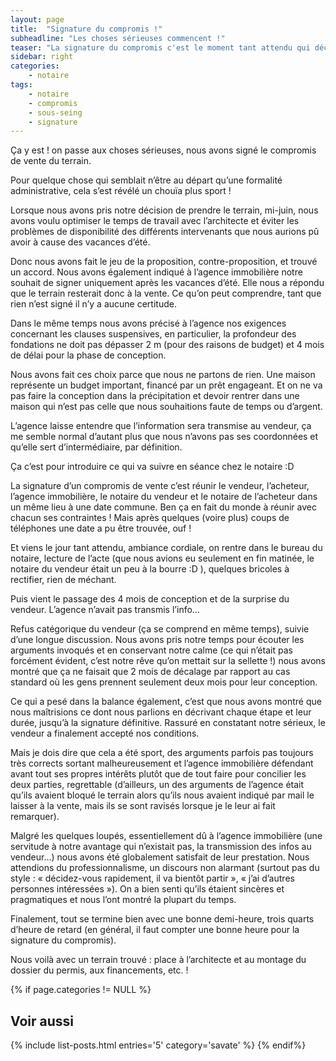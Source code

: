 ```yaml
---
layout: page
title:  "Signature du compromis !"
subheadline: "Les choses sérieuses commencent !"
teaser: "La signature du compromis c'est le moment tant attendu qui déclenche tout, qui permet de concrétiser le projet de construction. Grâce à cela, on peut rechercher le prêt, les assurances et les intervenants sur la construction."
sidebar: right
categories:
    - notaire
tags:
    - notaire
    - compromis
    - sous-seing
    - signature
---
```


Ça y est ! on passe aux choses sérieuses, nous avons signé le compromis de vente du terrain.

Pour quelque chose qui semblait n’être au départ qu’une formalité administrative, cela s’est révélé un chouïa plus sport !

Lorsque nous avons pris notre décision de prendre le terrain, mi-juin, nous avons voulu optimiser le temps de travail avec l’architecte et éviter les problèmes de disponibilité des différents intervenants que nous aurions pû avoir à cause des vacances d’été.

Donc nous avons fait le jeu de la proposition, contre-proposition, et trouvé un accord. Nous avons également indiqué à l’agence immobilière notre souhait de signer uniquement après les vacances d’été. Elle nous a répondu que le terrain resterait donc à la vente. Ce qu’on peut comprendre, tant que rien n’est signé il n’y a aucune certitude.

Dans le même temps nous avons précisé à l’agence nos exigences concernant les clauses suspensives, en particulier, la profondeur des fondations ne doit pas dépasser 2 m (pour des raisons de budget) et 4 mois de délai pour la phase de conception.

Nous avons fait ces choix parce que nous ne partons de rien. Une maison représente un budget important, financé par un prêt engageant. Et on ne va pas faire la conception dans la précipitation et devoir rentrer dans une maison qui n’est pas celle que nous souhaitions faute de temps ou d’argent.

L’agence laisse entendre que l’information sera transmise au vendeur, ça me semble normal d’autant plus que nous n’avons pas ses coordonnées et qu’elle sert d’intermédiaire, par définition.

Ça c’est pour introduire ce qui va suivre en séance chez le notaire :D

La signature d’un compromis de vente c’est réunir le vendeur, l’acheteur, l’agence immobilière, le notaire du vendeur et le notaire de l’acheteur dans un même lieu à une date commune. Ben ça en fait du monde à réunir avec chacun ses contraintes ! Mais après quelques (voire plus) coups de téléphones une date a pu être trouvée, ouf !

Et viens le jour tant attendu, ambiance cordiale, on rentre dans le bureau du notaire, lecture de l’acte (que  nous avions eu seulement en fin matinée, le notaire du vendeur était un peu à la bourre :D ), quelques bricoles à rectifier, rien de méchant.

Puis vient le passage des 4 mois de conception et de la surprise du vendeur. L’agence n’avait pas transmis l’info…

Refus catégorique du vendeur (ça se comprend en même temps), suivie d’une longue discussion. Nous avons pris notre temps pour écouter les arguments invoqués et en conservant notre calme (ce qui n’était pas forcément évident, c’est notre rêve qu’on mettait sur la sellette !) nous avons montré que ça ne faisait que 2 mois de décalage par rapport au cas standard où les gens prennent seulement deux mois pour leur conception.

Ce qui a pesé dans la balance également, c’est que nous avons montré que nous maîtrisions ce dont nous parlions en décrivant chaque étape et leur durée, jusqu’à la signature définitive. Rassuré en constatant notre sérieux, le vendeur a finalement accepté nos conditions.

Mais je dois dire que cela a été sport, des arguments parfois pas toujours très corrects sortant malheureusement et l’agence immobilière défendant avant tout ses propres intérêts plutôt que de tout faire pour concilier les deux parties, regrettable (d’ailleurs, un des arguments de l’agence était qu’ils avaient bloqué le terrain alors qu’ils nous avaient indiqué par mail le laisser à la vente, mais ils se sont ravisés lorsque je le leur ai fait remarquer).

Malgré les quelques loupés, essentiellement dû à l’agence immobilière (une servitude à notre avantage qui n’existait pas, la transmission des infos au vendeur…) nous avons été globalement satisfait de leur prestation. Nous attendions du professionnalisme, un discours non alarmant (surtout pas du style : « décidez-vous rapidement, il va bientôt partir », « j’ai d’autres personnes intéressées »). On a bien senti qu’ils étaient sincères et pragmatiques et nous l’ont montré la plupart du temps.

Finalement, tout se termine bien avec une bonne demi-heure, trois quarts d’heure de retard (en général, il faut compter une bonne heure pour la signature du compromis).

Nous voilà avec un terrain trouvé : place à l’architecte et au montage du dossier du permis, aux financements, etc. !

{% if page.categories != NULL %}
## Voir aussi
{% include list-posts.html entries='5' category='savate' %}
{% endif%}